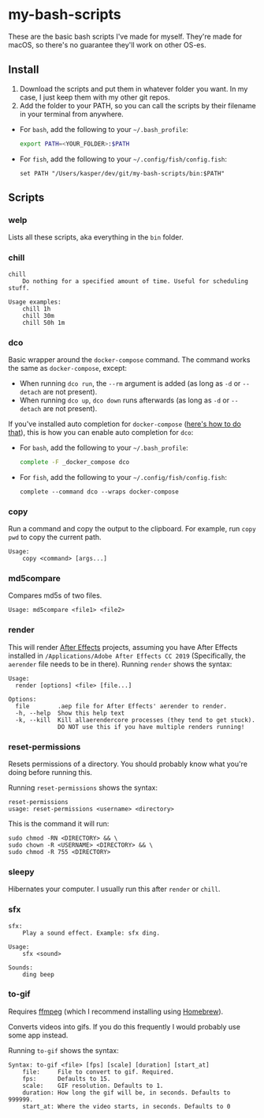 # my-bash-scripts

These are the basic bash scripts I've made for myself. They're made for macOS, so there's no guarantee they'll work on other OS-es.

## Install

1. Download the scripts and put them in whatever folder you want. In my case, I just keep them with my other git repos.
2. Add the folder to your PATH, so you can call the scripts by their filename in your terminal from anywhere.
- For `bash`, add the following to your `~/.bash_profile`:
    ```bash
    export PATH=<YOUR_FOLDER>:$PATH
    ```
- For `fish`, add the following to your `~/.config/fish/config.fish`:
    ```fish
    set PATH "/Users/kasper/dev/git/my-bash-scripts/bin:$PATH"
    ```

## Scripts

### welp
Lists all these scripts, aka everything in the `bin` folder.

### chill

```
chill
    Do nothing for a specified amount of time. Useful for scheduling stuff.

Usage examples:
    chill 1h
    chill 30m
    chill 50h 1m
```

### dco
Basic wrapper around the `docker-compose` command. The command works the same as `docker-compose`, except:
- When running `dco run`, the `--rm` argument is added (as long as `-d` or `--detach` are not present).
- When running `dco up`, `dco down` runs afterwards (as long as `-d` or `--detach` are not present).

If you've installed auto completion for `docker-compose` ([here's how to do that](https://docs.docker.com/compose/completion/)), this is how you can enable auto completion for `dco`:
- For `bash`, add the following to your `~/.bash_profile`:
    ```bash
    complete -F _docker_compose dco
    ```
- For `fish`, add the following to your `~/.config/fish/config.fish`:
    ```fish
    complete --command dco --wraps docker-compose
    ```

### copy
Run a command and copy the output to the clipboard. For example, run `copy pwd` to copy the current path.

```
Usage:
    copy <command> [args...]
```

### md5compare
Compares md5s of two files.

```
Usage: md5compare <file1> <file2>
```

### render
This will render [After Effects](https://www.adobe.com/products/aftereffects.html) projects, assuming you have After Effects installed in `/Applications/Adobe After Effects CC 2019` (Specifically, the `aerender` file needs to be in there). Running `render` shows the syntax:

```
Usage:
  render [options] <file> [file...]

Options:
  file        .aep file for After Effects' aerender to render.
  -h, --help  Show this help text
  -k, --kill  Kill allaerendercore processes (they tend to get stuck).
              DO NOT use this if you have multiple renders running!
```

### reset-permissions
Resets permissions of a directory. You should probably know what you're doing before running this.

Running `reset-permissions` shows the syntax:

```
reset-permissions
usage: reset-permissions <username> <directory>
```

This is the command it will run:

```
sudo chmod -RN <DIRECTORY> && \
sudo chown -R <USERNAME> <DIRECTORY> && \
sudo chmod -R 755 <DIRECTORY>
```

### sleepy
Hibernates your computer. I usually run this after `render` or `chill`.

### sfx

```
sfx:
    Play a sound effect. Example: sfx ding.

Usage:
    sfx <sound>

Sounds:
    ding beep
```

### to-gif
Requires [ffmpeg](https://ffmpeg.org) (which I recommend installing using [Homebrew](https://brew.sh)).

Converts videos into gifs. If you do this frequently I would probably use some app instead.

Running `to-gif` shows the syntax:

```
Syntax: to-gif <file> [fps] [scale] [duration] [start_at]
    file:     File to convert to gif. Required.
    fps:      Defaults to 15.
    scale:    GIF resolution. Defaults to 1.
    duration: How long the gif will be, in seconds. Defaults to 999999.
    start_at: Where the video starts, in seconds. Defaults to 0
```
